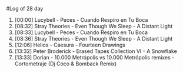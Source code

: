 #Log of 28 day

1. [00:00] Lucybell - Peces - Cuando Respiro en Tu Boca
1. [08:32] Stray Theories - Even Though We Sleep - A Distant Light
1. [08:33] Lucybell - Peces - Cuando Respiro en Tu Boca
1. [08:36] Stray Theories - Even Though We Sleep - A Distant Light
1. [12:06] Helios - Caesura - Fourteen Drawings
1. [13:32] Peter Broderick - Erased Tapes Collection VI - A Snowflake
1. [13:33] Dorian - 10.000 Metrópolis vs 10.000 Metrópolis remixes - Cortometraje (Dj Coco & Bomback Remix)
